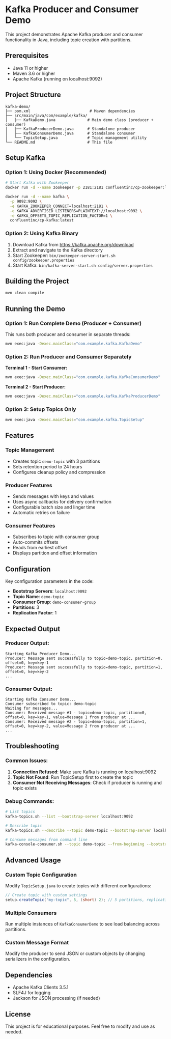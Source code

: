 # Kafka Producer and Consumer Demo

This project demonstrates Apache Kafka producer and consumer functionality in Java, including topic creation with partitions.

## Prerequisites

- Java 11 or higher
- Maven 3.6 or higher
- Apache Kafka (running on localhost:9092)

## Project Structure

```
kafka-demo/
├── pom.xml                          # Maven dependencies
├── src/main/java/com/example/kafka/
│   ├── KafkaDemo.java              # Main demo class (producer + consumer)
│   ├── KafkaProducerDemo.java      # Standalone producer
│   ├── KafkaConsumerDemo.java      # Standalone consumer
│   └── TopicSetup.java             # Topic management utility
└── README.md                       # This file
```

## Setup Kafka

### Option 1: Using Docker (Recommended)

```bash
# Start Kafka with Zookeeper
docker run -d --name zookeeper -p 2181:2181 confluentinc/cp-zookeeper:latest

docker run -d --name kafka \
  -p 9092:9092 \
  -e KAFKA_ZOOKEEPER_CONNECT=localhost:2181 \
  -e KAFKA_ADVERTISED_LISTENERS=PLAINTEXT://localhost:9092 \
  -e KAFKA_OFFSETS_TOPIC_REPLICATION_FACTOR=1 \
  confluentinc/cp-kafka:latest
```

### Option 2: Using Kafka Binary

1. Download Kafka from https://kafka.apache.org/download
2. Extract and navigate to the Kafka directory
3. Start Zookeeper: `bin/zookeeper-server-start.sh config/zookeeper.properties`
4. Start Kafka: `bin/kafka-server-start.sh config/server.properties`

## Building the Project

```bash
mvn clean compile
```

## Running the Demo

### Option 1: Run Complete Demo (Producer + Consumer)

This runs both producer and consumer in separate threads:

```bash
mvn exec:java -Dexec.mainClass="com.example.kafka.KafkaDemo"
```

### Option 2: Run Producer and Consumer Separately

**Terminal 1 - Start Consumer:**

```bash
mvn exec:java -Dexec.mainClass="com.example.kafka.KafkaConsumerDemo"
```

**Terminal 2 - Start Producer:**

```bash
mvn exec:java -Dexec.mainClass="com.example.kafka.KafkaProducerDemo"
```

### Option 3: Setup Topics Only

```bash
mvn exec:java -Dexec.mainClass="com.example.kafka.TopicSetup"
```

## Features

### Topic Management

- Creates topic `demo-topic` with 3 partitions
- Sets retention period to 24 hours
- Configures cleanup policy and compression

### Producer Features

- Sends messages with keys and values
- Uses async callbacks for delivery confirmation
- Configurable batch size and linger time
- Automatic retries on failure

### Consumer Features

- Subscribes to topic with consumer group
- Auto-commits offsets
- Reads from earliest offset
- Displays partition and offset information

## Configuration

Key configuration parameters in the code:

- **Bootstrap Servers**: `localhost:9092`
- **Topic Name**: `demo-topic`
- **Consumer Group**: `demo-consumer-group`
- **Partitions**: 3
- **Replication Factor**: 1

## Expected Output

### Producer Output:

```
Starting Kafka Producer Demo...
Producer: Message sent successfully to topic=demo-topic, partition=0, offset=0, key=key-1
Producer: Message sent successfully to topic=demo-topic, partition=1, offset=0, key=key-2
...
```

### Consumer Output:

```
Starting Kafka Consumer Demo...
Consumer subscribed to topic: demo-topic
Waiting for messages...
Consumer: Received message #1 - topic=demo-topic, partition=0, offset=0, key=key-1, value=Message 1 from producer at ...
Consumer: Received message #2 - topic=demo-topic, partition=1, offset=0, key=key-2, value=Message 2 from producer at ...
...
```

## Troubleshooting

### Common Issues:

1. **Connection Refused**: Make sure Kafka is running on localhost:9092
2. **Topic Not Found**: Run TopicSetup first to create the topic
3. **Consumer Not Receiving Messages**: Check if producer is running and topic exists

### Debug Commands:

```bash
# List topics
kafka-topics.sh --list --bootstrap-server localhost:9092

# Describe topic
kafka-topics.sh --describe --topic demo-topic --bootstrap-server localhost:9092

# Consume messages from command line
kafka-console-consumer.sh --topic demo-topic --from-beginning --bootstrap-server localhost:9092
```

## Advanced Usage

### Custom Topic Configuration

Modify `TopicSetup.java` to create topics with different configurations:

```java
// Create topic with custom settings
setup.createTopic("my-topic", 5, (short) 2); // 5 partitions, replication factor 2
```

### Multiple Consumers

Run multiple instances of `KafkaConsumerDemo` to see load balancing across partitions.

### Custom Message Format

Modify the producer to send JSON or custom objects by changing serializers in the configuration.

## Dependencies

- Apache Kafka Clients 3.5.1
- SLF4J for logging
- Jackson for JSON processing (if needed)

## License

This project is for educational purposes. Feel free to modify and use as needed.
